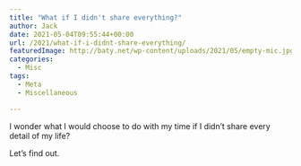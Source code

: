```yaml
---
title: "What if I didn't share everything?"
author: Jack
date: 2021-05-04T09:55:44+00:00
url: /2021/what-if-i-didnt-share-everything/
featuredImage: http://baty.net/wp-content/uploads/2021/05/empty-mic.jpg
categories:
  - Misc
tags:
  - Meta
  - Miscellaneous

---
```

<!--kg-card-begin: html-->I wonder what I would choose to do with my time if I didn&#8217;t share every detail of my life?

Let&#8217;s find out.

<!--kg-card-end: html-->